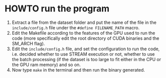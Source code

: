 # HOWTO run the program
1. Extract a file from the dataset folder and put the name of the file in the `include/config.h` file under the `#define FILENAME_PATH` macro.
2. Edit the Makefile according to the features of the GPU used to run the code (more specifically edit the root directory of CUDA binaries and the SM_ARCH flag).
3. Edit the `include/config.h` file, and set the configuration to run the code, i.e. decided whether to use STREAM execution or not, whether to use the batch processing (if the dataset is too large to fit either in the CPU or the GPU ram memory) and so on.
4. Now type `make` in the terminal and then run the binary generated.